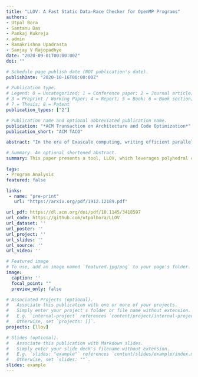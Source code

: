 ```yaml
---
title: "LLOV: A Fast Static Data-Race Checker for OpenMP Programs"
authors:
- Utpal Bora
- Santanu Das
- Pankaj Kukreja
- admin
- Ramakrishna Upadrasta
- Sanjay V Rajopadhye
date: "2020-09-01T00:00:00Z"
doi: ""

# Schedule page publish date (NOT publication's date).
publishDate: "2020-10-16T00:00:00Z"

# Publication type.
# Legend: 0 = Uncategorized; 1 = Conference paper; 2 = Journal article;
# 3 = Preprint / Working Paper; 4 = Report; 5 = Book; 6 = Book section;
# 7 = Thesis; 8 = Patent
publication_types: ["2"]

# Publication name and optional abbreviated publication name.
publication: "*ACM Transaction on Architecture and Code Optimization*"
publication_short: "ACM TACO"

abstract: "In the era of Exascale computing, writing efficient parallel programs is indispensable and at the same time, writing sound parallel programs is very difficult. Specifying parallelism with frameworks such as OpenMP is relatively easy, but data races in these programs are an important source of bugs. In this paper, we propose LLOV, a fast, lightweight, language agnostic, and static data race checker for OpenMP programs based on the LLVM compiler framework. We compare LLOV with other state-of-the-art data race checkers on a variety of well-established benchmarks. We show that the precision, accuracy, and the F1 score of LLOV is comparable to other checkers while being orders of magnitude faster. To the best of our knowledge, LLOV is the only tool among the state-of-the-art data race checkers that can verify a C/C++ or FORTRAN program to be data race free."

# Summary. An optional shortened abstract.
summary: This paper presents a tool, LLOV, which leverages polyhedral compilation for fast data-race checking for OpenMP Programs.

tags:
- Program Analysis
featured: false

links:
 - name: "pre-print"
   url: "https://arxiv.org/pdf/1912.12189.pdf"

url_pdf: https://dl.acm.org/doi/pdf/10.1145/3418597
url_code: https://github.com/utpalbora/LLOV
url_dataset: ''
url_poster: ''
url_project: ''
url_slides: ''
url_source: ''
url_video: ''

# Featured image
# To use, add an image named `featured.jpg/png` to your page's folder. 
image:
  caption: ''
  focal_point: ""
  preview_only: false

# Associated Projects (optional).
#   Associate this publication with one or more of your projects.
#   Simply enter your project's folder or file name without extension.
#   E.g. `internal-project` references `content/project/internal-project/index.md`.
#   Otherwise, set `projects: []`.
projects: [llov]

# Slides (optional).
#   Associate this publication with Markdown slides.
#   Simply enter your slide deck's filename without extension.
#   E.g. `slides: "example"` references `content/slides/example/index.md`.
#   Otherwise, set `slides: ""`.
slides: example
---
```


